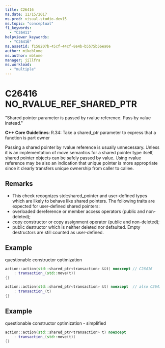 ```yaml
---
title: C26416
ms.date: 11/15/2017
ms.prod: visual-studio-dev15
ms.topic: "conceptual"
f1_keywords:
  - "C26411"
helpviewer_keywords:
  - "C26416"
ms.assetid: f158207b-45cf-44cf-8e4b-b5b75b56ea0e
author: mikeblome
ms.author: mblome
manager: jillfra
ms.workload:
  - "multiple"
---
```

# C26416 NO_RVALUE_REF_SHARED_PTR
"Shared pointer parameter is passed by rvalue reference. Pass by value instead."

**C++ Core Guidelines**:
R.34: Take a shared_ptr<widget> parameter to express that a function is part owner

Passing a shared pointer by rvalue reference is usually unnecessary. Unless it is an implementation of move semantics for a shared pointer type itself, shared pointer objects can be safely passed by value. Using rvalue reference may be also an indication that unique pointer is more appropriate since it clearly transfers unique ownership from caller to callee.

## Remarks
-  This check recognizes std::shared_pointer and user-defined types which are likely to behave like shared pointers. The following traits are expected for user-defined shared pointers:
-  overloaded dereference or member access operators (public and non-deleted);
-  copy constructor or copy assignment operator (public and non-deleted);
-  public destructor which is neither deleted nor defaulted. Empty destructors are still counted as user-defined.

## Example
questionable constructor optimization

```cpp
action::action(std::shared_ptr<transaction> &&t) noexcept // C26416
    : transaction_(std::move(t))
{}

action::action(std::shared_ptr<transaction> &t) noexcept  // also C26417 LVALUE_REF_SHARED_PTR
    : transaction_(t)
{}
```

## Example
questionable constructor optimization - simplified

```cpp
action::action(std::shared_ptr<transaction> t) noexcept
    : transaction_(std::move(t))
{}
```
